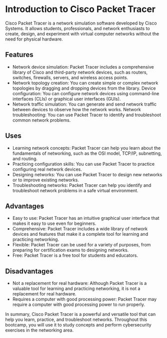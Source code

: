 # Introduction to Cisco Packet Tracer

Cisco Packet Tracer is a network simulation software developed by Cisco Systems. It allows students, professionals, and network enthusiasts to create, design, and experiment with virtual computer networks without the need for physical hardware.

## Features

- Network device simulation: Packet Tracer includes a comprehensive library of Cisco and third-party network devices, such as routers, switches, firewalls, servers, and wireless access points.
- Network topology creation: You can create simple or complex network topologies by dragging and dropping devices from the library.
Device configuration: You can configure network devices using command-line interfaces (CLIs) or graphical user interfaces (GUIs).
- Network traffic simulation: You can generate and send network traffic between devices to observe how the network works.
Network troubleshooting: You can use Packet Tracer to identify and troubleshoot common network problems.

## Uses

- Learning network concepts: Packet Tracer can help you learn about the fundamentals of networking, such as the OSI model, TCP/IP, subnetting, and routing.
- Practicing configuration skills: You can use Packet Tracer to practice configuring real network devices.
- Designing networks: You can use Packet Tracer to design new networks or to improve existing networks.
- Troubleshooting networks: Packet Tracer can help you identify and troubleshoot network problems in a safe virtual environment.

## Advantages

- Easy to use: Packet Tracer has an intuitive graphical user interface that makes it easy to use even for beginners.
- Comprehensive: Packet Tracer includes a wide library of network devices and features that make it a complete tool for learning and practicing networking.
- Flexible: Packet Tracer can be used for a variety of purposes, from preparing for certification exams to designing networks.
- Free: Packet Tracer is a free tool for students and educators.

## Disadvantages

- Not a replacement for real hardware: Although Packet Tracer is a valuable tool for learning and practicing networking, it is not a replacement for real hardware.
- Requires a computer with good processing power: Packet Tracer may require a computer with good processing power to run properly.

In summary, Cisco Packet Tracer is a powerful and versatile tool that can help you learn, practice, and troubleshoot networks. Throughout this bootcamp, you will use it to study concepts and perform cybersecurity exercises in the networking area.

